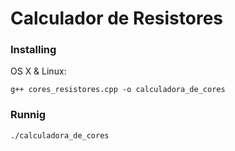 # Calculador de Resistores

### Installing

OS X & Linux:

```
g++ cores_resistores.cpp -o calculadora_de_cores
```

### Runnig

```
./calculadora_de_cores
```
